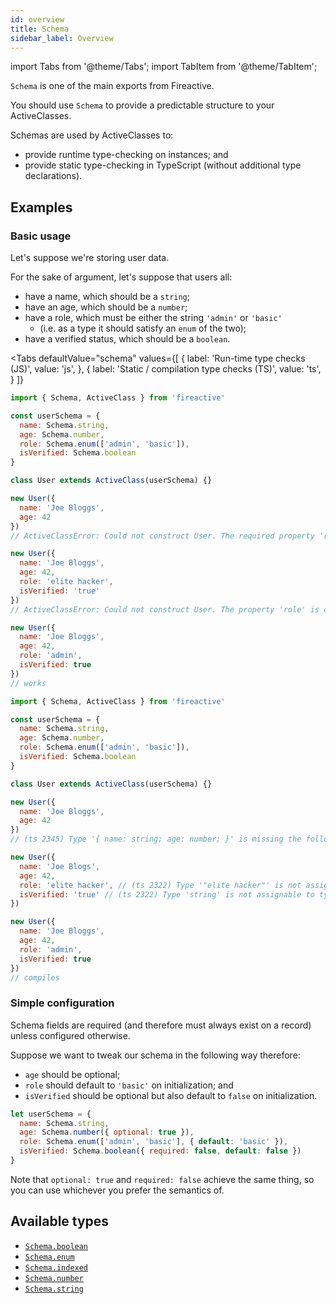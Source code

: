 ```yaml
---
id: overview
title: Schema
sidebar_label: Overview
---
```


import Tabs from '@theme/Tabs';
import TabItem from '@theme/TabItem';

`Schema` is one of the main exports from Fireactive.

You should use `Schema` to provide a predictable structure to your ActiveClasses.

Schemas are used by ActiveClasses to:
- provide runtime type-checking on instances; and
- provide static type-checking in TypeScript (without additional type declarations).

## Examples

### Basic usage
Let's suppose we're storing user data.

For the sake of argument, let's suppose that users all:
- have a name, which should be a `string`;
- have an age, which should be a `number`;
- have a role, which must be either the string `'admin'` or `'basic'`
  - (i.e. as a type it should satisfy an `enum` of the two);
- have a verified status, which should be a `boolean`.

<Tabs
  defaultValue="schema"
  values={[
    { label: 'Run-time type checks (JS)', value: 'js', },
    { label: 'Static / compilation type checks (TS)', value: 'ts', }
  ]}
>
<TabItem value='js'>

```js
import { Schema, ActiveClass } from 'fireactive'

const userSchema = {
  name: Schema.string,
  age: Schema.number,
  role: Schema.enum(['admin', 'basic']),
  isVerified: Schema.boolean
}

class User extends ActiveClass(userSchema) {}

new User({
  name: 'Joe Bloggs',
  age: 42
})
// ActiveClassError: Could not construct User. The required property 'role' is missing

new User({
  name: 'Joe Bloggs',
  age: 42,
  role: 'elite hacker',
  isVerified: 'true'
})
// ActiveClassError: Could not construct User. The property 'role' is of the wrong type

new User({
  name: 'Joe Bloggs',
  age: 42,
  role: 'admin',
  isVerified: true
})
// works
```

</TabItem>
<TabItem value='ts'>

```js
import { Schema, ActiveClass } from 'fireactive'

const userSchema = {
  name: Schema.string,
  age: Schema.number,
  role: Schema.enum(['admin', 'basic']),
  isVerified: Schema.boolean
}

class User extends ActiveClass(userSchema) {}

new User({
  name: 'Joe Bloggs',
  age: 42
})
// (ts 2345) Type '{ name: string; age: number; }' is missing the following properties from type ...: role, isVerified

new User({
  name: 'Joe Blogs',
  age: 42,
  role: 'elite hacker', // (ts 2322) Type '"elite hacker"' is not assignable to type '"admin" | "basic"'
  isVerified: 'true' // (ts 2322) Type 'string' is not assignable to type 'boolean'
})

new User({
  name: 'Joe Bloggs',
  age: 42,
  role: 'admin',
  isVerified: true
})
// compiles
```

</TabItem>
</Tabs>

### Simple configuration
Schema fields are required (and therefore must always exist on a record) unless configured otherwise.

Suppose we want to tweak our schema in the following way therefore:

- `age` should be optional;
- `role` should default to `'basic'` on initialization; and
- `isVerified` should be optional but also default to `false` on initialization.

```js
let userSchema = {
  name: Schema.string,
  age: Schema.number({ optional: true }),
  role: Schema.enum(['admin', 'basic'], { default: 'basic' }),
  isVerified: Schema.boolean({ required: false, default: false })
}
```

Note that `optional: true` and `required: false` achieve the same thing, so you can use whichever you prefer the semantics of.


## Available types
- [`Schema.boolean`](boolean.md)
- [`Schema.enum`](enum.md)
- [`Schema.indexed`](indexed.md)
- [`Schema.number`](number.md)
- [`Schema.string`](string.md)
